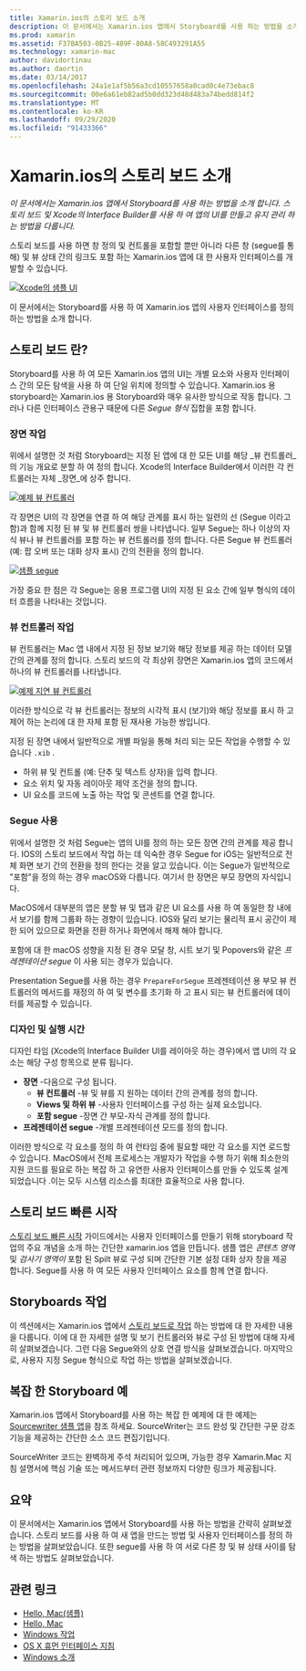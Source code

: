 ```yaml
---
title: Xamarin.ios의 스토리 보드 소개
description: 이 문서에서는 Xamarin.ios 앱에서 Storyboard를 사용 하는 방법을 소개 합니다. 스토리보드와 Xcode의 Interface Builder를 사용하여 앱의 UI를 만들고 유지 관리하는 내용을 다룹니다.
ms.prod: xamarin
ms.assetid: F37BA503-0B25-489F-80A8-58C493291A55
ms.technology: xamarin-mac
author: davidortinau
ms.author: daortin
ms.date: 03/14/2017
ms.openlocfilehash: 24a1e1af5b56a3cd10557658a0cad0c4e73ebac8
ms.sourcegitcommit: 00e6a61eb82ad5b0dd323d48d483a74bedd814f2
ms.translationtype: MT
ms.contentlocale: ko-KR
ms.lasthandoff: 09/29/2020
ms.locfileid: "91433366"
---
```

# <a name="introduction-to-storyboards-in-xamarinmac"></a>Xamarin.ios의 스토리 보드 소개

_이 문서에서는 Xamarin.ios 앱에서 Storyboard를 사용 하는 방법을 소개 합니다. 스토리 보드 및 Xcode의 Interface Builder를 사용 하 여 앱의 UI를 만들고 유지 관리 하는 방법을 다룹니다._

스토리 보드를 사용 하면 창 정의 및 컨트롤을 포함할 뿐만 아니라 다른 창 (segue를 통해) 및 뷰 상태 간의 링크도 포함 하는 Xamarin.ios 앱에 대 한 사용자 인터페이스를 개발할 수 있습니다.

[![Xcode의 샘플 UI](images/intro01.png)](images/intro01.png#lightbox)

이 문서에서는 Storyboard를 사용 하 여 Xamarin.ios 앱의 사용자 인터페이스를 정의 하는 방법을 소개 합니다.

<a name="What-are-Storyboards"></a>

## <a name="what-are-storyboards"></a>스토리 보드 란?

Storyboard를 사용 하 여 모든 Xamarin.ios 앱의 UI는 개별 요소와 사용자 인터페이스 간의 모든 탐색을 사용 하 여 단일 위치에 정의할 수 있습니다. Xamarin.ios 용 storyboard는 Xamarin.ios 용 Storyboard와 매우 유사한 방식으로 작동 합니다. 그러나 다른 인터페이스 관용구 때문에 다른 _Segue 형식_ 집합을 포함 합니다.

<a name="Working-with-Scenes"></a>

### <a name="working-with-scenes"></a>장면 작업

위에서 설명한 것 처럼 Storyboard는 지정 된 앱에 대 한 모든 UI를 해당 _뷰 컨트롤러_의 기능 개요로 분할 하 여 정의 합니다. Xcode의 Interface Builder에서 이러한 각 컨트롤러는 자체 _장면_에 상주 합니다.

[![예제 뷰 컨트롤러](images/intro02.png)](images/intro02.png#lightbox)

각 장면은 UI의 각 장면을 연결 하 여 해당 관계를 표시 하는 일련의 선 (Segue 이라고 함)과 함께 지정 된 뷰 및 뷰 컨트롤러 쌍을 나타냅니다. 일부 Segue는 하나 이상의 자식 뷰나 뷰 컨트롤러를 포함 하는 뷰 컨트롤러를 정의 합니다. 다른 Segue 뷰 컨트롤러 (예: 팝 오버 또는 대화 상자 표시) 간의 전환을 정의 합니다. 

[![샘플 segue](images/intro03.png)](images/intro03.png#lightbox)

가장 중요 한 점은 각 Segue는 응용 프로그램 UI의 지정 된 요소 간에 일부 형식의 데이터 흐름을 나타내는 것입니다.

<a name="Working-with-View-Controllers"></a>

### <a name="working-with-view-controllers"></a>뷰 컨트롤러 작업

뷰 컨트롤러는 Mac 앱 내에서 지정 된 정보 보기와 해당 정보를 제공 하는 데이터 모델 간의 관계를 정의 합니다. 스토리 보드의 각 최상위 장면은 Xamarin.ios 앱의 코드에서 하나의 뷰 컨트롤러를 나타냅니다.

[![예제 지연 뷰 컨트롤러](images/intro04.png)](images/intro04.png#lightbox)

이러한 방식으로 각 뷰 컨트롤러는 정보의 시각적 표시 (보기)와 해당 정보를 표시 하 고 제어 하는 논리에 대 한 자체 포함 된 재사용 가능한 쌍입니다.

지정 된 장면 내에서 일반적으로 개별 파일을 통해 처리 되는 모든 작업을 수행할 수 있습니다 `.xib` . 

- 하위 뷰 및 컨트롤 (예: 단추 및 텍스트 상자)을 입력 합니다.
- 요소 위치 및 자동 레이아웃 제약 조건을 정의 합니다.
- UI 요소를 코드에 노출 하는 작업 및 콘센트를 연결 합니다.

<a name="Working-with-Segues"></a>

### <a name="working-with-segues"></a>Segue 사용

위에서 설명한 것 처럼 Segue는 앱의 UI를 정의 하는 모든 장면 간의 관계를 제공 합니다. IOS의 스토리 보드에서 작업 하는 데 익숙한 경우 Segue for iOS는 일반적으로 전체 화면 보기 간의 전환을 정의 한다는 것을 알고 있습니다. 이는 Segue가 일반적으로 "포함"을 정의 하는 경우 macOS와 다릅니다. 여기서 한 장면은 부모 장면의 자식입니다.

MacOS에서 대부분의 앱은 분할 뷰 및 탭과 같은 UI 요소를 사용 하 여 동일한 창 내에서 보기를 함께 그룹화 하는 경향이 있습니다. IOS와 달리 보기는 물리적 표시 공간이 제한 되어 있으므로 화면을 전환 하거나 화면에서 해제 해야 합니다.

포함에 대 한 macOS 성향을 지정 된 경우 모달 창, 시트 보기 및 Popovers와 같은 _프레젠테이션 segue_ 이 사용 되는 경우가 있습니다.

Presentation Segue를 사용 하는 경우 `PrepareForSegue` 프레젠테이션 용 부모 뷰 컨트롤러의 메서드를 재정의 하 여 및 변수를 초기화 하 고 표시 되는 뷰 컨트롤러에 데이터를 제공할 수 있습니다.

<a name="Design-and-Run-Times"></a>

### <a name="design-and-run-times"></a>디자인 및 실행 시간

디자인 타임 (Xcode의 Interface Builder UI를 레이아웃 하는 경우)에서 앱 UI의 각 요소는 해당 구성 항목으로 분류 됩니다.

- **장면** -다음으로 구성 됩니다.
  - **뷰 컨트롤러** -뷰 및 뷰를 지 원하는 데이터 간의 관계를 정의 합니다.
  - **Views 및 하위 뷰** -사용자 인터페이스를 구성 하는 실제 요소입니다.
  - **포함 segue** -장면 간 부모-자식 관계를 정의 합니다.
- **프레젠테이션 segue** -개별 프레젠테이션 모드를 정의 합니다. 

이러한 방식으로 각 요소를 정의 하 여 런타임 중에 필요할 때만 각 요소를 지연 로드할 수 있습니다. MacOS에서 전체 프로세스는 개발자가 작업을 수행 하기 위해 최소한의 지원 코드를 필요로 하는 복잡 하 고 유연한 사용자 인터페이스를 만들 수 있도록 설계 되었습니다 .이는 모두 시스템 리소스를 최대한 효율적으로 사용 합니다.

<a name="Storyboard-Quick-Start"></a>

## <a name="storyboard-quick-start"></a>스토리 보드 빠른 시작

[스토리 보드 빠른 시작](~/mac/platform/storyboards/quickstart.md) 가이드에서는 사용자 인터페이스를 만들기 위해 storyboard 작업의 주요 개념을 소개 하는 간단한 xamarin.ios 앱을 만듭니다. 샘플 앱은 _콘텐츠 영역_ 및 _검사기 영역이_ 포함 된 Spilt 뷰로 구성 되며 간단한 기본 설정 대화 상자 창을 제공 합니다. Segue를 사용 하 여 모든 사용자 인터페이스 요소를 함께 연결 합니다.

<a name="Working-with-Storyboards"></a>

## <a name="working-with-storyboards"></a>Storyboards 작업

이 섹션에서는 Xamarin.ios 앱에서 [스토리 보드로 작업](~/mac/platform/storyboards/indepth.md) 하는 방법에 대 한 자세한 내용을 다룹니다. 이에 대 한 자세한 설명 및 보기 컨트롤러와 뷰로 구성 된 방법에 대해 자세히 살펴보겠습니다. 그런 다음 Segue와의 상호 연결 방식을 살펴보겠습니다. 마지막으로, 사용자 지정 Segue 형식으로 작업 하는 방법을 살펴보겠습니다. 

<a name="Complex-Storyboard-Example"></a>

## <a name="complex-storyboard-example"></a>복잡 한 Storyboard 예

Xamarin.ios 앱에서 Storyboard를 사용 하는 복잡 한 예제에 대 한 예제는 [Sourcewriter 샘플 앱](/samples/xamarin/mac-samples/sourcewriter)을 참조 하세요. SourceWriter는 코드 완성 및 간단한 구문 강조 기능을 제공하는 간단한 소스 코드 편집기입니다.

SourceWriter 코드는 완벽하게 주석 처리되어 있으며, 가능한 경우 Xamarin.Mac 지침 설명서에 핵심 기술 또는 메서드부터 관련 정보까지 다양한 링크가 제공됩니다.

<a name="Summary"></a>

## <a name="summary"></a>요약

이 문서에서는 Xamarin.ios 앱에서 Storyboard를 사용 하는 방법을 간략히 살펴보겠습니다. 스토리 보드를 사용 하 여 새 앱을 만드는 방법 및 사용자 인터페이스를 정의 하는 방법을 살펴보았습니다. 또한 segue를 사용 하 여 서로 다른 창 및 뷰 상태 사이를 탐색 하는 방법도 살펴보았습니다.

## <a name="related-links"></a>관련 링크

- [Hello, Mac(샘플)](/samples/xamarin/mac-samples/hello-mac)
- [Hello, Mac](~/mac/get-started/hello-mac.md)
- [Windows 작업](~/mac/user-interface/window.md)
- [OS X 휴먼 인터페이스 지침](https://developer.apple.com/library/mac/documentation/UserExperience/Conceptual/OSXHIGuidelines/)
- [Windows 소개](https://developer.apple.com/library/mac/documentation/Cocoa/Conceptual/WinPanel/Introduction.html#//apple_ref/doc/uid/10000031-SW1)
